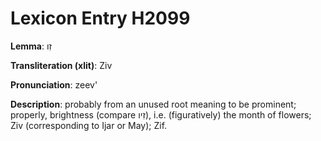 # Lexicon Entry H2099

**Lemma**: זִו

**Transliteration (xlit)**: Ziv

**Pronunciation**: zeev'

**Description**:
probably from an unused root meaning to be prominent; properly, brightness (compare זִיו), i.e. (figuratively) the month of flowers; Ziv (corresponding to Ijar or May); Zif.
